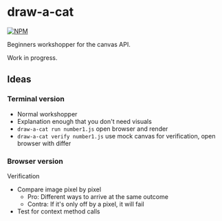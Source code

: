 # draw-a-cat
[![NPM](https://nodei.co/npm/draw-a-cat.png)](https://nodei.co/npm/draw-a-cat/)

Beginners workshopper for the canvas API.

Work in progress.


## Ideas

### Terminal version

- Normal workshopper
- Explanation enough that you don't need visuals
- `draw-a-cat run number1.js` open browser and render
- `draw-a-cat verify number1.js` use mock canvas for verification, open browser with differ

### Browser version

Verification
- Compare image pixel by pixel
  - Pro: Different ways to arrive at the same outcome
  - Contra: If it's only off by a pixel, it will fail
- Test for context method calls